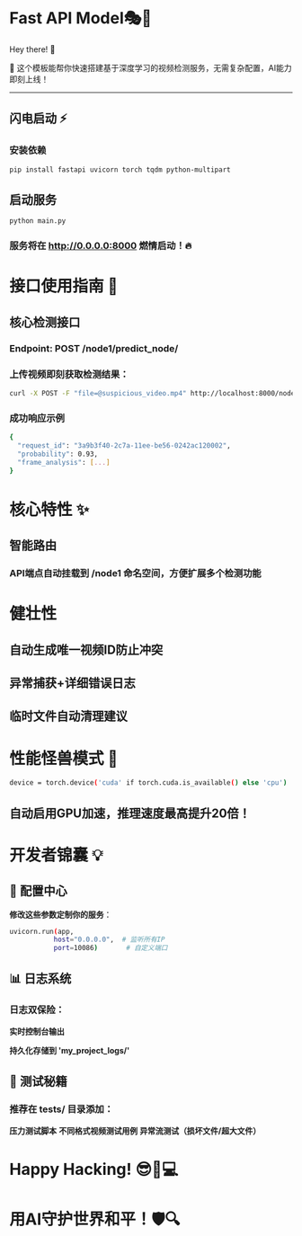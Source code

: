 # Fast API  Model🎭🚀

Hey there! 👋  

🎉 这个模板能帮你快速搭建基于深度学习的视频检测服务，无需复杂配置，AI能力即刻上线！

---

## 闪电启动 ⚡

### 安装依赖
```bash
pip install fastapi uvicorn torch tqdm python-multipart
```

## 启动服务
```bash
python main.py
```

### 服务将在 http://0.0.0.0:8000 燃情启动！🔥

# 接口使用指南 📮
## 核心检测接口
### Endpoint: POST /node1/predict_node/

### 上传视频即刻获取检测结果：
```bash
curl -X POST -F "file=@suspicious_video.mp4" http://localhost:8000/node1/predict_node/
```
### 成功响应示例
```bash
{
  "request_id": "3a9b3f40-2c7a-11ee-be56-0242ac120002",
  "probability": 0.93,
  "frame_analysis": [...] 
}
```

# 核心特性 ✨
## 智能路由
### API端点自动挂载到 /node1 命名空间，方便扩展多个检测功能

# 健壮性

## 自动生成唯一视频ID防止冲突

## 异常捕获+详细错误日志

## 临时文件自动清理建议

# 性能怪兽模式 🚀

```bash
device = torch.device('cuda' if torch.cuda.is_available() else 'cpu')
```

## 自动启用GPU加速，推理速度最高提升20倍！

# 开发者锦囊 💡
## 🔧 配置中心
**修改这些参数定制你的服务**：

```bash
uvicorn.run(app, 
           host="0.0.0.0",  # 监听所有IP
           port=10086)       # 自定义端口
 ```
## 📊 日志系统
### 日志双保险：

**实时控制台输出**

**持久化存储到 'my_project_logs/'**

## 🧪 测试秘籍
### 推荐在 tests/ 目录添加：
**压力测试脚本**
**不同格式视频测试用例**
**异常流测试（损坏文件/超大文件）**

# Happy Hacking! 😎👨💻
# 用AI守护世界和平！🛡️🔍
